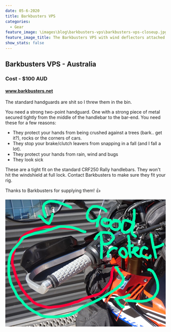 ```yaml
---
date: 05-6-2020
title: Barkbusters VPS
categories:
  - Gear
feature_image: \images\blog\barkbusters-vps\barkbusters-vps-closeup.jpg
feature_image_title: The Barkbusters VPS with wind deflectors attached
show_stats: false
---
```

<h2>Barkbusters VPS - Australia</h2>
<h3>Cost - $100 AUD</h3>
<h4><a href="https://barkbusters.net/">www.barkbusters.net</a></h4>
<p>
  The standard handguards are shit so I threw them in the bin.
</p>

<p>
  You need a strong two-point handguard. One with a strong piece of metal secured tightly from the middle of the handlebar to the bar-end. You need these for a few reasons:
</p>
<ul>
  <li>They protect your hands from being crushed against a trees (bark.. get it?), rocks or the corners of cars.</li>
  <li>They stop your brake/clutch leavers from snapping in a fall (and I fall a lot).</li>
  <li>They protect your hands from rain, wind and bugs</li>
  <li>They look sick</li>
</ul>
<p>
  These are a tight fit on the standard CRF250 Rally handlebars. They won't hit the windshield at full lock. Contact Barkbusters to make sure they fit your rig.
</p>
<p>
  Thanks to Barkbusters for supplying them! 👍
</p>
<img src="\images\blog\barkbusters-vps\barkbusters-vps-good-protect.jpg" alt="Great protection from the handguards">